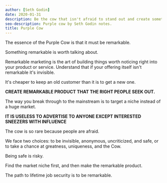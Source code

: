 ```yaml
---
author: [Seth Godin]
date: 2020-01-31
description: Be the cow that isn't afraid to stand out and create something remarkable!
seo-description: Purple cow by Seth Godin notes.
title: Purple Cow
---
```


The essence of the Purple Cow is that it must be remarkable.

Something remarkable is worth talking about.

Remarkable marketing is the art of building things worth noticing right into your product or service. Understand that if your offering itself isn't remarkable it's invisible.

It's cheaper to keep an old customer than it is to get a new one.

**CREATE REMARKABLE PRODUCT THAT THE RIGHT PEOPLE SEEK OUT.**

The way you break through to the mainstream is to target a niche instead of a huge market.

**IT IS USELESS TO ADVERTISE TO ANYONE EXCEPT INTERESTED SNEEZERS WITH INFLUENCE**

The cow is so rare because people are afraid.

We face two choices: to be invisible, anonymous, uncriticized, and safe, or to take a chance at greatness, uniqueness, and the Cow.

Being safe is risky.

Find the market niche first, and then make the remarkable product.

The path to lifetime job security is to be remarkable.
